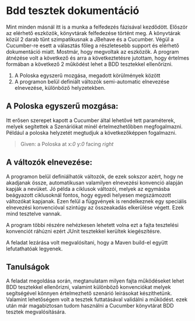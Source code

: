 # Bdd tesztek dokumentáció

Mint minden másnál itt is a munka a felfedezés fázisával kezdődött. Először az elérhető eszközök, könyvtárak felfedezése történt meg. A könyvtárak közül 2 darab tűnt szimpatikusnak a JBehave és a Cucumber. Végül a Cucumber-re esett a választás főleg a részletesebb support és elérhető dokumentáció miatt.
Mostmár, hogy megvoltak az eszközök. A program átnézése volt a következő és arra a következtetésre jutottam, hogy értelmes formában a következő 2 működést lehet a BDD tesztekkel ellenőrizni.

1. A Poloska egyszerű mozgása, megadott körülmények között
2. A programon belül definiált változók semi-automatic elnevezése elnevezése, különböző helyzetekben.

## A Poloska egyszerű mozgása:
Itt erősen szerepet kapott a Cucumber által lehetővé tett paraméterek, melyek segítettek a Szenáriókat minél értelmezhetőbben megfogalmazni. Például a poloska helyzetét megtudjuk a következőképpen fogalmazni.

> Given: a Poloska at x:*0* y:*0* facing *right*

## A változók elnevezése:
A programon belül definiálhatók változók, de ezek sokszor azért, hogy ne akadjanak össze, automatikusan valamilyen elnevezési konvenció alapján kapják a nevüket. Jó példa a ciklusok változói, melyek az egymásba beágyazott ciklusoknál fontos, hogy egyedi helyesen megszámozott változókat kapjanak. Ezen felül a függvények is rendelkeznek egy speciális elnevezési konvencióval szintúgy az összeakadás elkerülése végett. Ezek mind tesztelve vannak.

A program többi részére nehézkesen lehetett volna ezt a fajta tesztelési konvenciót ráhúzni ezért JUnit tesztekkel kerültek kiegészítésre.

A feladat lezárása volt megvalósítani, hogy a Maven build-el együtt lefutathatóak legyenek.

## Tanulságok

A feladat megoldása során, megtanulatam milyen fajta működéseket lehet BDD tesztekkel ellenőrizni, valamint különböző konvenciókat melyek segítségével könnyen értelmezhető szenárió leírásokat készíthetünk. Valamint lehetőségem volt a tesztek futtatásával validálni a működést. ezek után már magabiztosan tudom használni a Cucumber könyvtárat BDD tesztek megvalósítására.
